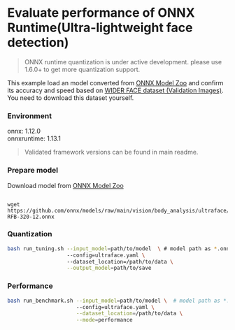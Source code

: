 # Evaluate performance of ONNX Runtime(Ultra-lightweight face detection) 
>ONNX runtime quantization is under active development. please use 1.6.0+ to get more quantization support. 

This example load an model converted from [ONNX Model Zoo](https://github.com/onnx/models) and confirm its accuracy and speed based on [WIDER FACE dataset (Validation Images)](http://shuoyang1213.me/WIDERFACE/). You need to download this dataset yourself.

### Environment
onnx: 1.12.0  
onnxruntime: 1.13.1
> Validated framework versions can be found in main readme.

### Prepare model
Download model from [ONNX Model Zoo](https://github.com/onnx/models)

```shell

wget https://github.com/onnx/models/raw/main/vision/body_analysis/ultraface/models/version-RFB-320-12.onnx
```

### Quantization

```bash
bash run_tuning.sh --input_model=path/to/model  \ # model path as *.onnx
                   --config=ultraface.yaml \ 
                   --dataset_location=/path/to/data \
                   --output_model=path/to/save
```

### Performance

```bash
bash run_benchmark.sh --input_model=path/to/model \  # model path as *.onnx
                      --config=ultraface.yaml \
                      --dataset_location=/path/to/data \
                      --mode=performance
```
